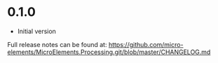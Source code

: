# 0.1.0
- Initial version

Full release notes can be found at: https://github.com/micro-elements/MicroElements.Processing.git/blob/master/CHANGELOG.md
